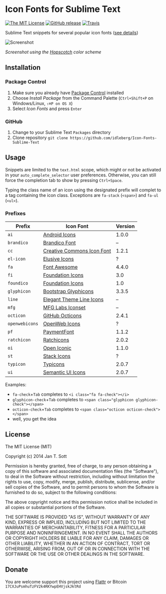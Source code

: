 # Icon Fonts for Sublime Text

[![The MIT License](https://img.shields.io/badge/license-MIT-orange.svg?style=flat-square)](http://opensource.org/licenses/MIT)
[![GitHub release](https://img.shields.io/github/release/idleberg/Icon-Fonts-Sublime-Text.svg?style=flat-square)](https://github.com/idleberg/Icon-Fonts-Sublime-Text/releases)
[![Travis](https://img.shields.io/travis/idleberg/Icon-Fonts-Sublime-Text.svg?style=flat-square)](https://travis-ci.org/idleberg/Icon-Fonts-Sublime-Text)

Sublime Text snippets for several popular icon fonts ([see details](#prefixes))

![Screenshot](https://raw.github.com/idleberg/Icon-Fonts-Sublime-Text/master/screenshot.gif)

*Screenshot using the [Hopscotch](https://github.com/idleberg/Hopscotch) color scheme*

## Installation

### Package Control

1. Make sure you already have [Package Control](http://wbond.net/sublime_packages/package_control/) installed
2. Choose *Install Package* from the Command Palette (`Ctrl+Shift+P` on Windows/Linux, `⇧⌘P on OS X`)
3. Select *Icon Fonts* and press `Enter`

### GitHub

1. Change to your Sublime Text `Packages` directory
2. Clone repository `git clone https://github.com/idleberg/Icon-Fonts-Sublime-Text`

## Usage

Snippets are limited to the `text.html` scope, which might or not be activated in your `auto_complete_selector` user preferences. Otherwise, you can still force the completion tab to show by pressing `Ctrl+Space`.

Typing the class name of an icon using the designated prefix will complet to a tag containing the icon class. Exceptions are `fa-stack` (`<span>`) and `fa-ul` (`<ul>`).

### Prefixes

Prefix         | Icon Font | Version
---------------|-----------|--------
`ai`           | [Android Icons](http://www.androidicons.com/) | 1.0.0
`brandico`     | [Brandico Font](https://github.com/fontello/brandico.font) | –
`cc`           | [Creative Commons Icon Font](http://cc-icons.github.io/) | 1.2.1
`el-icon`      | [Elusive Icons](http://shoestrap.org/downloads/elusive-icons-webfont/) | ?
`fa`           | [Font Awesome](http://fontawesome.io/) | 4.4.0
`fi`           | [Foundation Icons](http://zurb.com/playground/foundation-icons) | 3.0
`foundico`     | [Foundation Icons](https://github.com/zurb/foundation-icons/tree/original-implementation) | 1.0
`glyphicon`    | [Bootstrap Glyphicons](http://getbootstrap.com/components/#glyphicons) | 3.3.5
`line`         | [Elegant Theme Line Icons](http://www.elegantthemes.com/blog/resources/how-to-use-and-embed-an-icon-font-on-your-website) | –
`mfg`          | [MFG Labs Iconset](http://mfglabs.github.io/mfglabs-iconset/) | –
`octicon`      | [GitHub Octicons](https://octicons.github.com/) | 2.4.1
`openwebicons` | [OpenWeb Icons](http://pfefferle.github.io/openwebicons/) | ?
`pf`           | [PaymentFont](http://paymentfont.io/) | 1.1.2 
`ratchicon`    | [Ratchicons](http://goratchet.com/components/#ratchicons) | 2.0.2
`oi`           | [Open Iconic](https://useiconic.com/open/) | 1.1.0
`st`           | [Stack Icons](http://stackicons.com/) | ?
`typicon`      | [Typicons](http://typicons.com/) | 2.0.7
`ui`           | [Semantic UI Icons](http://semantic-ui.com/elements/icon.html) | 2.0.7

Examples:

* `fa-check`+`Tab` completes to `<i class="fa fa-check"></i>`
* `glyphicon-check`+`Tab` completes to `<span class="glyphicon glyphicon-check"></span>`
* `octicon-check`+`Tab` completes to `<span class="octicon octicon-check"></span>`
* well, you get the idea

## License

The MIT License (MIT)

Copyright (c) 2014 Jan T. Sott

Permission is hereby granted, free of charge, to any person obtaining a copy of this software and associated documentation files (the "Software"), to deal in the Software without restriction, including without limitation the rights to use, copy, modify, merge, publish, distribute, sublicense, and/or sell copies of the Software, and to permit persons to whom the Software is furnished to do so, subject to the following conditions:

The above copyright notice and this permission notice shall be included in all copies or substantial portions of the Software.

THE SOFTWARE IS PROVIDED "AS IS", WITHOUT WARRANTY OF ANY KIND, EXPRESS OR IMPLIED, INCLUDING BUT NOT LIMITED TO THE WARRANTIES OF MERCHANTABILITY, FITNESS FOR A PARTICULAR PURPOSE AND NONINFRINGEMENT. IN NO EVENT SHALL THE AUTHORS OR COPYRIGHT HOLDERS BE LIABLE FOR ANY CLAIM, DAMAGES OR OTHER LIABILITY, WHETHER IN AN ACTION OF CONTRACT, TORT OR OTHERWISE, ARISING FROM, OUT OF OR IN CONNECTION WITH THE SOFTWARE OR THE USE OR OTHER DEALINGS IN THE SOFTWARE.

## Donate

You are welcome support this project using [Flattr](https://flattr.com/submit/auto?user_id=idleberg&url=https://github.com/idleberg/Icon-Fonts-Sublime-Text) or Bitcoin `17CXJuPsmhuTzFV2k4RKYwpEHVjskJktRd`

